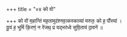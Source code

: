 +++
title = "०४ को वो"

+++
को वो॑ म॒हान्ति॑ मह॒तामुद॑श्नव॒त्कस्काव्या॑ मरुतः॒ को ह॒ पौंस्या॑ ।  
यू॒यं ह॒ भूमिं॑ कि॒रणं॒ न रे॑जथ॒ प्र यद्भर॑ध्वे सुवि॒ताय॑ दा॒वने॑ ॥